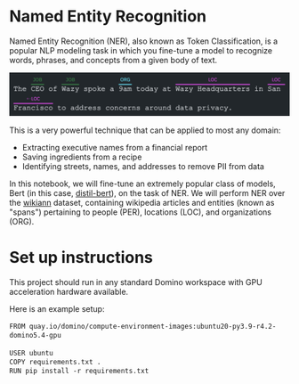 # Named Entity Recognition

Named Entity Recognition (NER), also known as Token Classification, is a popular NLP modeling task in which you fine-tune a model to recognize words, phrases, and concepts from a given body of text. 

[![Alt text](https://github.com/Ben-Epstein/domino-dca-notebooks/blob/main/reference-project-ner/images/ner.png?raw=true)](https://github.com/dominodatalab/reference-project-ner)


This is a very powerful technique that can be applied to most any domain: 
* Extracting executive names from a financial report
* Saving ingredients from a recipe
* Identifying streets, names, and addresses to remove PII from data

In this notebook, we will fine-tune an extremely popular class of models, Bert (in this case, [distil-bert](https://huggingface.co/distilbert-base-cased)), on the task of NER. We will perform NER over the [wikiann](https://huggingface.co/datasets/wikiann/viewer/en) dataset, containing wikipedia articles and entities (known as "spans") pertaining to people (PER), locations (LOC), and organizations (ORG). 


# Set up instructions
This project should run in any standard Domino workspace with GPU acceleration hardware available.


Here is an example setup:

```
FROM quay.io/domino/compute-environment-images:ubuntu20-py3.9-r4.2-domino5.4-gpu

USER ubuntu
COPY requirements.txt .
RUN pip install -r requirements.txt
```

